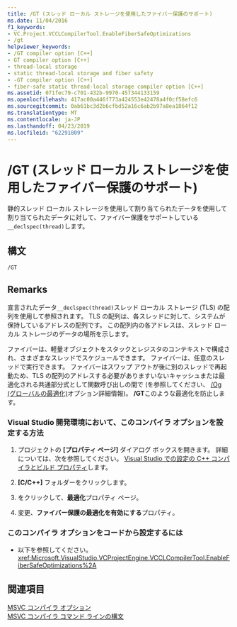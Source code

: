 ```yaml
---
title: /GT (スレッド ローカル ストレージを使用したファイバー保護のサポート)
ms.date: 11/04/2016
f1_keywords:
- VC.Project.VCCLCompilerTool.EnableFiberSafeOptimizations
- /gt
helpviewer_keywords:
- /GT compiler option [C++]
- GT compiler option [C++]
- thread-local storage
- static thread-local storage and fiber safety
- -GT compiler option [C++]
- fiber-safe static thread-local storage compiler option [C++]
ms.assetid: 071fec79-c701-432b-9970-457344133159
ms.openlocfilehash: 417ac00a446f773a424553e42478a4f0cf58efc6
ms.sourcegitcommit: 0ab61bc3d2b6cfbd52a16c6ab2b97a8ea1864f12
ms.translationtype: MT
ms.contentlocale: ja-JP
ms.lasthandoff: 04/23/2019
ms.locfileid: "62291809"
---
```

# <a name="gt-support-fiber-safe-thread-local-storage"></a>/GT (スレッド ローカル ストレージを使用したファイバー保護のサポート)

静的スレッド ローカル ストレージを使用して割り当てられたデータを使用して割り当てられたデータに対して、ファイバー保護をサポートしている`__declspec(thread)`します。

## <a name="syntax"></a>構文

```
/GT
```

## <a name="remarks"></a>Remarks

宣言されたデータ`__declspec(thread)`スレッド ローカル ストレージ (TLS) の配列を使用して参照されます。 TLS の配列は、各スレッドに対して、システムが保持しているアドレスの配列です。 この配列内の各アドレスは、スレッド ローカル ストレージのデータの場所を示します。

ファイバーは、軽量オブジェクトをスタックとレジスタのコンテキストで構成され、さまざまなスレッドでスケジュールできます。 ファイバーは、任意のスレッドで実行できます。 ファイバーはスワップ アウトが後に別のスレッドで再起動ため、TLS の配列のアドレスする必要がありますいないキャッシュまたは最適化される共通部分式として関数呼び出しの間で (を参照してください、 [/Og (グローバルの最適化)](og-global-optimizations.md)オプション詳細情報)。 **/GT**このような最適化を防止します。

### <a name="to-set-this-compiler-option-in-the-visual-studio-development-environment"></a>Visual Studio 開発環境において、このコンパイラ オプションを設定する方法

1. プロジェクトの **[プロパティ ページ]** ダイアログ ボックスを開きます。 詳細については、次を参照してください。 [Visual Studio での設定の C++ コンパイラとビルド プロパティ](../working-with-project-properties.md)します。

1. **[C/C++]** フォルダーをクリックします。

1. をクリックして、**最適化**プロパティ ページ。

1. 変更、**ファイバー保護の最適化を有効にする**プロパティ。

### <a name="to-set-this-compiler-option-programmatically"></a>このコンパイラ オプションをコードから設定するには

- 以下を参照してください。<xref:Microsoft.VisualStudio.VCProjectEngine.VCCLCompilerTool.EnableFiberSafeOptimizations%2A>

## <a name="see-also"></a>関連項目

[MSVC コンパイラ オプション](compiler-options.md)<br/>
[MSVC コンパイラ コマンド ラインの構文](compiler-command-line-syntax.md)

